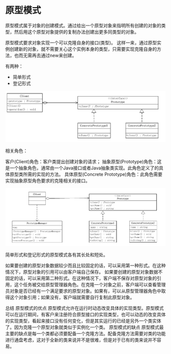# 原型模式



原型模式属于对象的创建模式。通过给出一个原型对象来指明所有创建的对象的类型，然后用这个原型对象提供的复制办法创建出更多同类型的对象。

原型模式要求对象实现一个可以克隆自身的接口(类型)。
这样一来，通过原型实例创建新的对象，就不需要关心这个实例本身的类型，只需要实现克隆自身的方法，也而无需再去通过new来创建。

有两种：
* 简单形式
* 登记形式

![img1.jpg](img1.jpg)

相关角色：

客户(Client)角色：客户类提出创建对象的请求；
抽象原型(Prototype)角色：这是一个抽象角色，通常由一个Java接口或者Java抽象类实现。此角色定义了的具体原型类所需的实现的方法。
具体原型(Concrete Prototype)角色：此角色需要实现抽象原型角色要求的克隆相关的接口。

![img2.jpg](img2.jpg)

简单形式和登记形式的原型模式各有其长处和短处。

如果要创建的原型对象数据较少而且比较固定的话，可以采用第一种形式。在这种情况下，原型对象的引用可以由客户端自己保存。
如果要创建的原型对象数据不固定的话，可以采用第二种形式。在这种情况下，客户端不保存对原型对象的引用，这个任务被交给原型管理器角色。在克隆一个对象之前，客户端可以查看管理员对象是否已经有一个满足要求的原型对象。如果有，可以从原型管理器角色中取得这个对象引用；如果没有，客户端就需要自行复制此原型对象。

总结
原型模式的优点
原型模式允许在运行时动态改变具体的实现类型。原型模式可以在运行期间，有客户来注册符合原型接口的实现类型，也可以动态的改变具体的实现类型，看起来接口没有任何变化，但是其实运行的已经是另外一个类实体了。因为克隆一个原型对象就类似于实例化一个类。
原型模式的缺点
原型模式最主要的缺点是每一个类都必须要配备一个克隆方法。配备克隆方法需要对类的功能进行通盘考虑，这对于全新的类来说并不是很难，但是对于已有的类来说并不容易。
